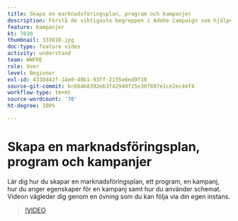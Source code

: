 ```yaml
---
title: Skapa en marknadsföringsplan, program och kampanjer
description: Förstå de viktigaste begreppen i Adobe Campaign som hjälper dig att effektivt planera, genomföra och mäta tvärkanals-marknadsföringskampanjer.
feature: Kampanjer
kt: 7830
thumbnail: 333810.jpg
doc-type: feature video
activity: understand
team: WWFRE
role: User
level: Beginner
exl-id: 4338d42f-14e0-48b1-93ff-2155e6ed9f10
source-git-commit: bc664b8392eb3f42940f25e30f697e1ce2ec4ef4
workflow-type: tm+mt
source-wordcount: '70'
ht-degree: 100%

---
```


# Skapa en marknadsföringsplan, program och kampanjer

Lär dig hur du skapar en marknadsföringsplan, ett program, en kampanj, hur du anger egenskaper för en kampanj samt hur du använder schemat.
Videon vägleder dig genom en övning som du kan följa via din egen instans.

>[!VIDEO](https://video.tv.adobe.com/v/333810?quality=12)
